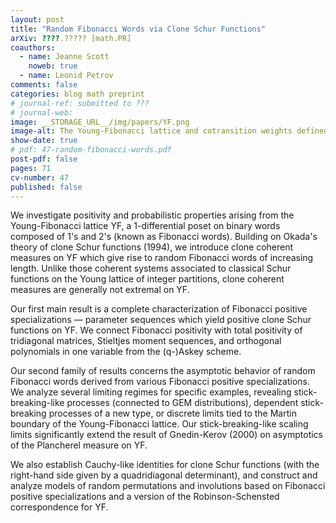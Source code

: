 ```yaml
---
layout: post
title: "Random Fibonacci Words via Clone Schur Functions"
arXiv: ????.????? [math.PR]
coauthors:
  - name: Jeanne Scott
    noweb: true
  - name: Leonid Petrov
comments: false
categories: blog math preprint
# journal-ref: submitted to ???
# journal-web: 
image: __STORAGE_URL__/img/papers/YF.png
image-alt: The Young-Fibonacci lattice and cotransition weights defined by an arbitrary harmonic function
show-date: true
# pdf: 47-random-fibonacci-words.pdf
post-pdf: false
pages: 71
cv-number: 47
published: false
---
```


We investigate positivity and probabilistic properties arising from the Young-Fibonacci lattice YF, a 1-differential poset on binary words composed of 1's and 2's (known as Fibonacci words). Building on Okada's theory of clone Schur functions (1994), we introduce clone coherent measures on YF which give rise to random Fibonacci words of increasing length. Unlike those coherent systems associated to classical Schur functions on the Young lattice of integer partitions, clone coherent measures are generally not extremal on YF. 

Our first main result is a complete characterization of Fibonacci positive specializations — parameter sequences which yield positive clone Schur functions on YF. We connect Fibonacci positivity with total positivity of tridiagonal matrices, Stieltjes moment sequences, and orthogonal polynomials in one variable from the (q-)Askey scheme. 

Our second family of results concerns the asymptotic behavior of random Fibonacci words derived from various Fibonacci positive specializations. We analyze several limiting regimes for specific examples, revealing stick-breaking-like processes (connected to GEM distributions), dependent stick-breaking processes of a new type, or discrete limits tied to the Martin boundary of the Young-Fibonacci lattice. Our stick-breaking-like scaling limits significantly extend the result of Gnedin-Kerov (2000) on asymptotics of the Plancherel measure on YF. 

We also establish Cauchy-like identities for clone Schur functions (with the right-hand side given by a quadridiagonal determinant), and construct and analyze models of random permutations and involutions based on Fibonacci positive specializations and a version of the Robinson-Schensted correspondence for YF.
